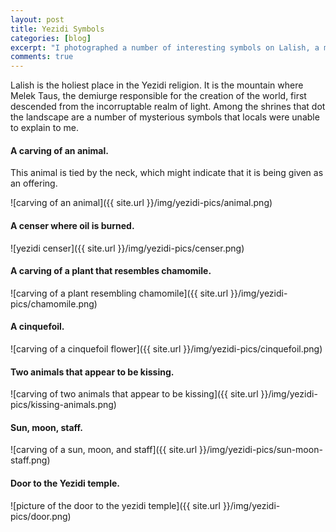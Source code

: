 ```yaml
---
layout: post
title: Yezidi Symbols
categories: [blog]
excerpt: "I photographed a number of interesting symbols on Lalish, a mountain that is holy to people of the Yezidi religion."
comments: true
---
```


Lalish is the holiest place in the Yezidi religion. It is the mountain where Melek Taus, the demiurge responsible for the creation of the world, first descended from the incorruptable realm of light. Among the shrines that dot the landscape are a number of mysterious symbols that locals were unable to explain to me.


#### A carving of an animal.

This animal is tied by the neck, which might indicate that it is being given as an offering.

![carving of an animal]({{ site.url }}/img/yezidi-pics/animal.png)

#### A censer where oil is burned.

![yezidi censer]({{ site.url }}/img/yezidi-pics/censer.png)

#### A carving of a plant that resembles chamomile.

![carving of a plant resembling chamomile]({{ site.url }}/img/yezidi-pics/chamomile.png)

#### A cinquefoil.

![carving of a cinquefoil flower]({{ site.url }}/img/yezidi-pics/cinquefoil.png)

#### Two animals that appear to be kissing.

![carving of two animals that appear to be kissing]({{ site.url }}/img/yezidi-pics/kissing-animals.png)

#### Sun, moon, staff.

![carving of a sun, moon, and staff]({{ site.url }}/img/yezidi-pics/sun-moon-staff.png)

#### Door to the Yezidi temple.

![picture of the door to the yezidi temple]({{ site.url }}/img/yezidi-pics/door.png)